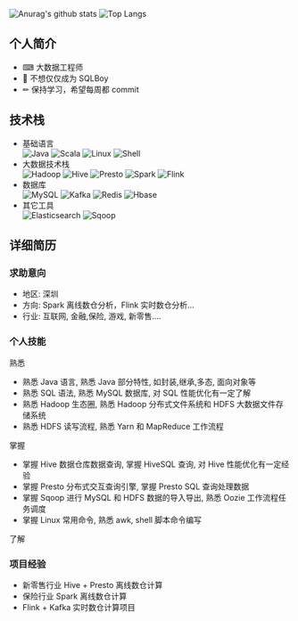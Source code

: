 
![Anurag's github stats](https://github-readme-stats.vercel.app/api?username=jface001&hide_border&show_icons=true&theme=vue)
![Top Langs](https://github-readme-stats.vercel.app/api/top-langs/?username=jface001&layout=compact&theme=vue)

## 个人简介
- ⌨ 大数据工程师
- 👦 不想仅仅成为 SQLBoy  
- ✏  保持学习，希望每周都 commit

## 技术栈
- 基础语言  
![Java](https://img.shields.io/badge/-Java-192133?style=flat-square&logo=java&logoColor=#007396)
![Scala](https://img.shields.io/badge/-Scala-192133?style=flat-square&logo=scala&logoColor=#DC322F)
![Linux](https://img.shields.io/badge/-Linux-192133?style=flat-square&logo=linux&logoColor=#FCC624)
![Shell](https://img.shields.io/badge/-Shell-192133?style=flat-square&logo=shell&logoColor=#FFD500)
- 大数据技术栈  
![Hadoop](https://img.shields.io/badge/-Hadoop-192133?style=flat-square&logo=apache-hadoop&logoColor=white)
![Hive](https://img.shields.io/badge/-Hive-192133?style=flat-square&logo=apache-hive&logoColor=#E31337)
![Presto](https://img.shields.io/badge/-Presto-192133?style=flat-square&logo=presto&logoColor=#5890FF)
![Spark](https://img.shields.io/badge/-Spark-192133?style=flat-square&logo=apache-spark&logoColor=#E25A1C)
![Flink](https://img.shields.io/badge/-Flink-192133?style=flat-square&logo=apache-flink&logoColor=#E6526F)
- 数据库  
![MySQL](https://img.shields.io/badge/-MySQL-192133?style=flat-square&logo=mysql&logoColor=#4479A1)
![Kafka](https://img.shields.io/badge/-Kafka-192133?style=flat-square&logo=apache-kafka&logoColor=#231F20)
![Redis](https://img.shields.io/badge/-Redis-192133?style=flat-square&logo=redis&logoColor=#DC382D)
![Hbase](https://img.shields.io/badge/-Hbase-192133?style=flat-square&logo=apache-hbase&logoColor=white)
- 其它工具  
![Elasticsearch](https://img.shields.io/badge/-ES-192133?style=flat-square&logo=elasticsearch&logoColor=#005571)
![Sqoop](https://img.shields.io/badge/-Sqoop-192133?style=flat-square&logo=apache-sqoop&logoColor=white)



## 详细简历
### 求助意向
- 地区: 深圳
- 方向: Spark 离线数仓分析，Flink 实时数仓分析...
- 行业: 互联网, 金融,保险, 游戏, 新零售....
### 个人技能
熟悉 
- 熟悉 Java 语言, 熟悉 Java 部分特性, 如封装,继承,多态, 面向对象等
- 熟悉 SQL 语法, 熟悉 MySQL 数据库, 对 SQL 性能优化有一定了解 
- 熟悉 Hadoop 生态圈, 熟悉 Hadoop 分布式文件系统和 HDFS 大数据文件存储系统
- 熟悉 HDFS 读写流程, 熟悉 Yarn 和 MapReduce 工作流程

掌握
- 掌握 Hive 数据仓库数据查询, 掌握 HiveSQL 查询, 对 Hive 性能优化有一定经验
- 掌握 Presto 分布式交互查询引擎, 掌握 Presto SQL 查询处理数据
- 掌握 Sqoop 进行 MySQL 和 HDFS 数据的导入导出, 熟悉 Oozie 工作流程任务调度
- 掌握 Linux 常用命令, 熟悉 awk, shell 脚本命令编写  

了解  

### 项目经验
- 新零售行业 Hive + Presto 离线数仓计算
- 保险行业 Spark 离线数仓计算
- Flink + Kafka 实时数仓计算项目



